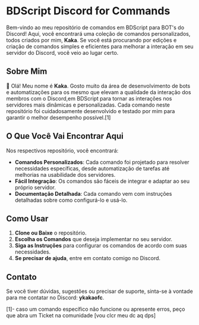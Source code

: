 
# BDScript Discord for Commands

Bem-vindo ao meu repositório de comandos em BDScript para BOT's do Discord! Aqui, você encontrará uma coleção de comandos personalizados, todos criados por mim, **Kaka**. Se você está procurando por edições e criação de comandos simples e eficientes para melhorar a interação em seu servidor do Discord, você veio ao lugar certo.

## Sobre Mim

👋 Olá! Meu nome é **Kaka**. Gosto muito da área de desenvolvimento de bots e automatizações para os mesmo que elevam a qualidade da interação dos membros com o Discord,em BDScript para tornar as interações nos servidores mais dinâmicas e personalizadas. Cada comando neste repositório foi cuidadosamente desenvolvido e testado por mim para garantir o melhor desempenho possível.[1]

## O Que Você Vai Encontrar Aqui

Nos respectivos repositório, você encontrará:

- **Comandos Personalizados**: Cada comando foi projetado para resolver necessidades específicas, desde automatização de tarefas até melhorias na usabilidade dos servidores.
- **Fácil Integração**: Os comandos são fáceis de integrar e adaptar ao seu próprio servidor.
- **Documentação Detalhada**: Cada comando vem com instruções detalhadas sobre como configurá-lo e usá-lo.

## Como Usar

1. **Clone ou Baixe** o repositório.
2. **Escolha os Comandos** que deseja implementar no seu servidor.
3. **Siga as Instruções** para configurar os comandos de acordo com suas necessidades.
4. **Se precisar de ajuda**, entre em contato comigo no Discord.

## Contato

Se você tiver dúvidas, sugestões ou precisar de suporte, sinta-se à vontade para me contatar no Discord: **ykakaofc**.

[1]- caso um comando específico não funcione ou apresente erros, peço que abra um Ticket na comunidade [vou clcr meu dc aq dps]